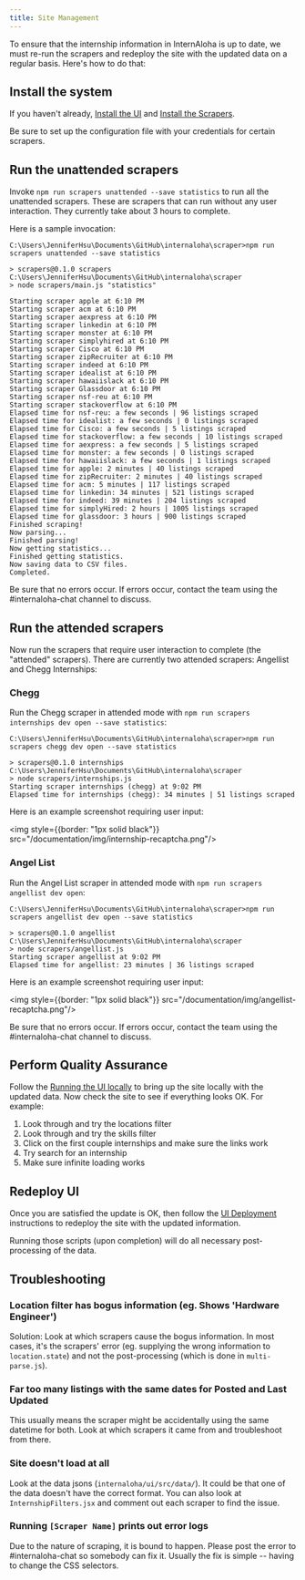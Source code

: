 ```yaml
---
title: Site Management
---
```


To ensure that the internship information in InternAloha is up to date, we must re-run the scrapers and redeploy the site with the updated data on a regular basis. Here's how to do that:

## Install the system

If you haven't already, [Install the UI](./ui/installation) and [Install the Scrapers](./scrapers/installation).

Be sure to set up the configuration file with your credentials for certain scrapers.

## Run the unattended scrapers

Invoke `npm run scrapers unattended --save statistics` to run all the unattended scrapers. These are scrapers that can run without  any user interaction.  They currently take about 3 hours to complete.

Here is a sample invocation:

```
C:\Users\JenniferHsu\Documents\GitHub\internaloha\scraper>npm run scrapers unattended --save statistics

> scrapers@0.1.0 scrapers C:\Users\JenniferHsu\Documents\GitHub\internaloha\scraper
> node scrapers/main.js "statistics"

Starting scraper apple at 6:10 PM
Starting scraper acm at 6:10 PM
Starting scraper aexpress at 6:10 PM
Starting scraper linkedin at 6:10 PM
Starting scraper monster at 6:10 PM
Starting scraper simplyhired at 6:10 PM
Starting scraper Cisco at 6:10 PM
Starting scraper zipRecruiter at 6:10 PM
Starting scraper indeed at 6:10 PM
Starting scraper idealist at 6:10 PM
Starting scraper hawaiislack at 6:10 PM
Starting scraper Glassdoor at 6:10 PM
Starting scraper nsf-reu at 6:10 PM
Starting scraper stackoverflow at 6:10 PM
Elapsed time for nsf-reu: a few seconds | 96 listings scraped
Elapsed time for idealist: a few seconds | 0 listings scraped
Elapsed time for Cisco: a few seconds | 5 listings scraped
Elapsed time for stackoverflow: a few seconds | 10 listings scraped
Elapsed time for aexpress: a few seconds | 5 listings scraped
Elapsed time for monster: a few seconds | 0 listings scraped
Elapsed time for hawaiislack: a few seconds | 1 listings scraped
Elapsed time for apple: 2 minutes | 40 listings scraped
Elapsed time for zipRecruiter: 2 minutes | 40 listings scraped
Elapsed time for acm: 5 minutes | 117 listings scraped
Elapsed time for linkedin: 34 minutes | 521 listings scraped
Elapsed time for indeed: 39 minutes | 204 listings scraped
Elapsed time for simplyHired: 2 hours | 1005 listings scraped
Elapsed time for glassdoor: 3 hours | 900 listings scraped
Finished scraping!
Now parsing...
Finished parsing!
Now getting statistics...
Finished getting statistics.
Now saving data to CSV files.
Completed.
```

Be sure that no errors occur. If errors occur, contact the team using the #internaloha-chat channel to discuss.

## Run the attended scrapers

Now run the scrapers that require user interaction to complete (the "attended" scrapers). There are currently two attended scrapers: Angellist and Chegg Internships:

### Chegg

Run the Chegg scraper in attended mode with `npm run scrapers internships dev open --save statistics`:

```
C:\Users\JenniferHsu\Documents\GitHub\internaloha\scraper>npm run scrapers chegg dev open --save statistics

> scrapers@0.1.0 internships C:\Users\JenniferHsu\Documents\GitHub\internaloha\scraper
> node scrapers/internships.js
Starting scraper internships (chegg) at 9:02 PM
Elapsed time for internships (chegg): 34 minutes | 51 listings scraped
```

Here is an example screenshot requiring user input:

<img style={{border: "1px solid black"}} src="/documentation/img/internship-recaptcha.png"/>

### Angel List

Run the Angel List scraper in attended mode with `npm run scrapers angellist dev open`:

```
C:\Users\JenniferHsu\Documents\GitHub\internaloha\scraper>npm run scrapers angellist dev open --save statistics

> scrapers@0.1.0 angellist C:\Users\JenniferHsu\Documents\GitHub\internaloha\scraper
> node scrapers/angellist.js
Starting scraper angellist at 9:02 PM
Elapsed time for angellist: 23 minutes | 36 listings scraped
```

Here is an example screenshot requiring user input:

<img style={{border: "1px solid black"}} src="/documentation/img/angellist-recaptcha.png"/>

Be sure that no errors occur. If errors occur, contact the team using the #internaloha-chat channel to discuss.

## Perform Quality Assurance

Follow the [Running the UI locally](./ui/running.md) to bring up the site locally with the updated data. Now check the site to 
see if everything looks OK. For example:

1. Look through and try the locations filter
2. Look through and try the skills filter
3. Click on the first couple internships and make sure the links work
4. Try search for an internship
5. Make sure infinite loading works

## Redeploy UI

Once you are satisfied the update is OK, then follow the [UI Deployment](./ui/deploying.md) instructions to redeploy 
the site with the updated information.

Running those scripts (upon completion) will do all necessary post-processing of the data.


## Troubleshooting

### Location filter has bogus information (eg. Shows 'Hardware Engineer')

Solution: Look at which scrapers cause the bogus information. In most cases, it's the scrapers' error (eg. supplying the wrong information to `location.state`) and not the post-processing (which is done in `multi-parse.js`).
     
### Far too many listings with the same dates for Posted and Last Updated

This usually means the scraper might be accidentally using the same datetime for both. Look at which scrapers it came from and troubleshoot from there.
    
### Site doesn't load at all

Look at the data jsons (`internaloha/ui/src/data/`). It could be that one of the data doesn't have the correct format.
You can also look at `InternshipFilters.jsx` and comment out each scraper to find the issue.

### Running `[Scraper Name]` prints out error logs

Due to the nature of scraping, it is bound to happen. Please post the error to #internaloha-chat so somebody can fix it. Usually the fix is simple -- having to change the CSS selectors.